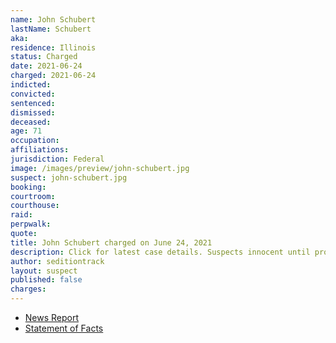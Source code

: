 ```yaml
---
name: John Schubert
lastName: Schubert
aka:
residence: Illinois
status: Charged
date: 2021-06-24
charged: 2021-06-24
indicted:
convicted:
sentenced:
dismissed:
deceased:
age: 71
occupation:
affiliations:
jurisdiction: Federal
image: /images/preview/john-schubert.jpg
suspect: john-schubert.jpg
booking:
courtroom:
courthouse:
raid:
perpwalk:
quote:
title: John Schubert charged on June 24, 2021
description: Click for latest case details. Suspects innocent until proven guilty.
author: seditiontrack
layout: suspect
published: false
charges:
---
```


- [News Report](https://www.msn.com/en-us/news/crime/who-are-amy-and-john-schubert-couple-charged-over-january-6-capitol-riot/ar-AAMCq1m)
- [Statement of Facts](https://extremism.gwu.edu/sites/g/files/zaxdzs2191/f/Amy%20Schubert%20and%20John%20Schubert%20Jr%20Statement%20of%20Facts.pdf)
